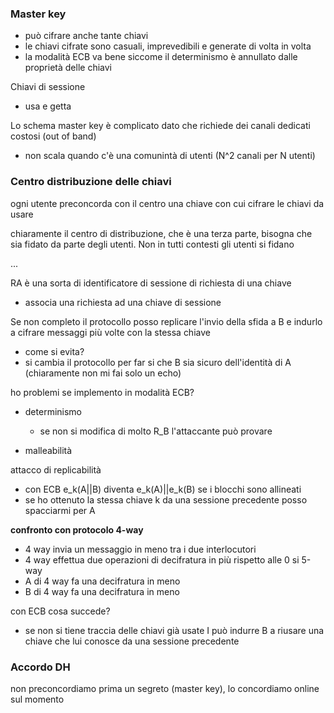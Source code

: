### Master key
- può cifrare anche tante chiavi
- le chiavi cifrate sono casuali, imprevedibili e generate di volta in volta
- la modalità ECB va bene siccome il determinismo è annullato dalle proprietà delle chiavi

Chiavi di sessione
- usa e getta

Lo schema master key è complicato dato che richiede dei canali dedicati costosi (out of band)
- non scala quando c'è una comunintà di utenti (N^2 canali per N utenti)



 
### Centro distribuzione delle chiavi
ogni utente preconcorda con il centro una chiave con cui cifrare le chiavi da usare

chiaramente il centro di distribuzione, che è una terza parte, bisogna che sia fidato da parte degli utenti. Non in tutti contesti gli utenti si fidano 


...


RA è una sorta di identificatore di sessione di richiesta di una chiave
- associa una richiesta ad una chiave di sessione


Se non completo il protocollo posso replicare l'invio della sfida a B e indurlo a cifrare messaggi più volte con la stessa chiave
- come si evita?
- si cambia il protocollo per far si che B sia sicuro dell'identità di A (chiaramente non mi fai solo un echo)




ho problemi se implemento in modalità ECB?
- determinismo
    - se non si modifica di molto R_B l'attaccante può provare  


- malleabilità

attacco di replicabilità
- con ECB e_k(A||B) diventa e_k(A)||e_k(B) se i blocchi sono allineati
- se ho ottenuto la stessa chiave k da una sessione precedente posso spacciarmi per A


**confronto con protocolo 4-way**
- 4 way invia un messaggio in meno tra i due interlocutori
- 4 way effettua due operazioni di decifratura in più rispetto alle 0 si 5-way
- A di 4 way fa una decifratura in meno
- B di 4 way fa una decifratura in meno

con ECB cosa succede?
- se non si tiene traccia delle chiavi già usate I può indurre B a riusare una chiave che lui conosce da una sessione precedente




### Accordo DH
non preconcordiamo prima un segreto (master key), lo concordiamo online sul momento